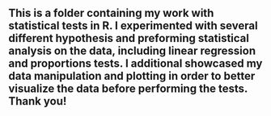 ## This is a folder containing my work with statistical tests in R. I experimented with several different hypothesis and preforming statistical analysis on the data, including linear regression and proportions tests. I additional showcased my data manipulation and plotting in order to better visualize the data before performing the tests. Thank you!
